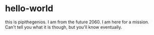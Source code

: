 # hello-world

this is pipithegenios. I am from the future 2060.
I am here for a mission. Can't tell you what it is though, but you'll know eventually.
